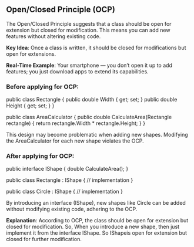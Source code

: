## Open/Closed Principle (OCP)
The Open/Closed Principle suggests that a class should be open for extension but closed for modification. This means you can add new features without altering existing code.

**Key Idea**: Once a class is written, it should be closed for modifications but open for extensions.

**Real-Time Example**: Your smartphone — you don’t open it up to add features; you just download apps to extend its capabilities.

### Before applying for OCP:

public class Rectangle
{
public double Width { get; set; }
public double Height { get; set; }
}

public class AreaCalculator
{
public double CalculateArea(Rectangle rectangle)
{
return rectangle.Width \* rectangle.Height;
}
}

This design may become problematic when adding new shapes. Modifying the AreaCalculator for each new shape violates the OCP.

### After applying for OCP:

public interface IShape
{
double CalculateArea();
}

public class Rectangle : IShape
{
// implementation
}

public class Circle : IShape
{
// implementation
}

By introducing an interface (IShape), new shapes like Circle can be added without modifying existing code, adhering to the OCP.

**Explanation**: According to OCP, the class should be open for extension but closed for modification. So, When you introduce a new shape, then just implement it from the interface IShape. So IShapeis open for extension but closed for further modification.
